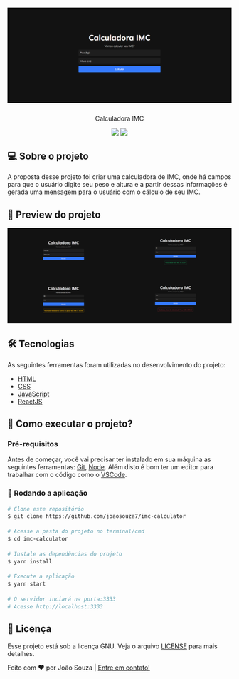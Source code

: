 <h1 align="center">
    <img alt="Banner do projeto" title="Calculadora IMC" src="src/assets/banner.png" />
</h1>

<div align="center"> 
	<p>Calculadora IMC</p>
	<img src="https://img.shields.io/github/followers/joaosouza7?style=social" />
    	<img src="https://img.shields.io/badge/version-1.0.0-dc3545" />
</div> 

## 💻 Sobre o projeto

A proposta desse projeto foi criar uma calculadora de IMC, onde há campos para que o usuário digite seu peso e altura e a partir dessas informações é gerada uma mensagem para o usuário com o cálculo de seu IMC.


## 🔎 Preview do projeto

<p align="center">
  <img alt="Preview do projeto" title="Preview do projeto" src="src/assets/preview.png" />
</p>


## 🛠 Tecnologias

As seguintes ferramentas foram utilizadas no desenvolvimento do projeto:

- [HTML](https://developer.mozilla.org/en-US/docs/Web/HTML)
- [CSS](https://www.w3.org/Style/CSS/Overview.en.html)
- [JavaScript](https://developer.mozilla.org/en-US/docs/Web/JavaScript)
- [ReactJS](https://reactjs.org/)


## 🚀 Como executar o projeto?

### Pré-requisitos

Antes de começar, você vai precisar ter instalado em sua máquina as seguintes ferramentas:
[Git](https://git-scm.com), [Node](https://nodejs.org/en). 
Além disto é bom ter um editor para trabalhar com o código como o [VSCode](https://code.visualstudio.com/).

### 🎲 Rodando a aplicação

```bash
# Clone este repositório
$ git clone https://github.com/joaosouza7/imc-calculator

# Acesse a pasta do projeto no terminal/cmd
$ cd imc-calculator

# Instale as dependências do projeto
$ yarn install

# Execute a aplicação 
$ yarn start

# O servidor inciará na porta:3333
# Acesse http://localhost:3333 
```


## 📝 Licença

Esse projeto está sob a licença GNU. Veja o arquivo [LICENSE](./LICENSE) para mais detalhes.

Feito com ❤️ por João Souza | [Entre em contato!](https://www.linkedin.com/in/joaosouzadesenvolvedorweb)

